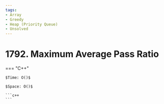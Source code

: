 ```yaml
---
tags:
- Array
- Greedy
- Heap (Priority Queue)
- Unsolved
---
```



# 1792. Maximum Average Pass Ratio

=== "C++"

    $Time: O()$

    $Space: O()$

    ```c++
    ```